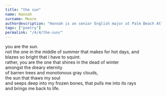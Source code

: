 ```yaml
---
title: "the sun"
name: Hannah
surname: Moore
authordescription: "Hannah is an senior English major at Palm Beach Atlantic University."
tags: ["poetry"]
permalink: "/4/4/the-sun/"
---
```

you are the sun.\
not the one in the middle of summer that makes for hot days, and\
blazes so bright that i have to squint.\
rather, you are the one that shines in the dead of winter\
amongst the dreary eternity\
of barren trees and monotonous gray clouds,\
the sun that thaws my soul\
and seeps deep into my frozen bones, that pulls me into its rays\
and brings me back to life.